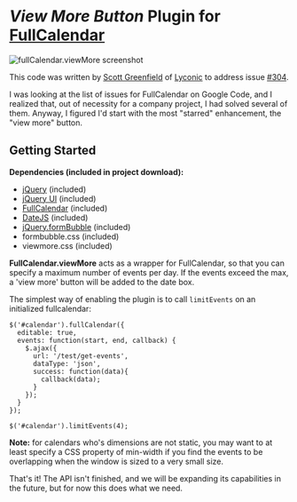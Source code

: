 # _View More Button_ Plugin for [FullCalendar][0]

![fullCalendar.viewMore screenshot](http://dl.dropbox.com/u/18579768/limit_events.png)

This code was written by [Scott Greenfield][1] of [Lyconic][2] to address issue [#304][3].

I was looking at the list of issues for FullCalendar on Google Code, and I realized that, 
out of necessity for a company project, I had solved several of them. Anyway, I figured 
I'd start with the most "starred" enhancement, the "view more" button.

## Getting Started

**Dependencies (included in project download):**

* [jQuery](http://jquery.com) (included)
* [jQuery UI](http://jqueryui.com/) (included)
* [FullCalendar](http://arshaw.com/fullcalendar/) (included)
* [DateJS](http://www.datejs.com) (included)
* [jQuery.formBubble](http://github.com/lyconic/formbubble) (included)
* formbubble.css (included)
* viewmore.css (included)

**FullCalendar.viewMore** acts as a wrapper for FullCalendar, so that you can specify a maximum number of events per day. If the events exceed the max, a 'view more' button will be added to the date box.

The simplest way of enabling the plugin is to call `limitEvents` on an initialized fullcalendar:

    $('#calendar').fullCalendar({
      editable: true,      
      events: function(start, end, callback) {
        $.ajax({
          url: '/test/get-events',
          dataType: 'json',
          success: function(data){
            callback(data);
          }
        });
      }
    });

    $('#calendar').limitEvents(4);

**Note:** for calendars who's dimensions are not static, you may want to at least specify a CSS property of min-width if you find the events to be overlapping when the window is sized to a very small size.

That's it! The API isn't finished, and we will be expanding its capabilities in the future, but for now this does what we need.

  [0]: http://arshaw.com/fullcalendar/
  [1]: mailto:jquery.fun@gmail.com
  [2]: http://lyconic.com/about
  [3]: http://code.google.com/p/fullcalendar/issues/detail?id=304

